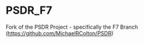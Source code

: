 # PSDR_F7
Fork of the PSDR Project - specifically the F7 Branch (https://github.com/MichaelRColton/PSDR)
